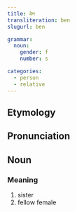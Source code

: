 ```yaml
---
title: बेन
transliteration: ben
slugurl: ben

grammar: 
  noun:
    gender: f
    number: s

categories: 
  - person
  - relative
---
```


## Etymology

## Pronunciation

## Noun
### Meaning
1. sister
2. fellow female